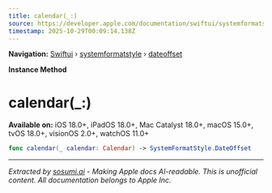 ```yaml
---
title: calendar(_:)
source: https://developer.apple.com/documentation/swiftui/systemformatstyle/dateoffset/calendar(_:)
timestamp: 2025-10-29T00:09:14.138Z
---
```


**Navigation:** [Swiftui](/documentation/swiftui) › [systemformatstyle](/documentation/swiftui/systemformatstyle) › [dateoffset](/documentation/swiftui/systemformatstyle/dateoffset)

**Instance Method**

# calendar(_:)

**Available on:** iOS 18.0+, iPadOS 18.0+, Mac Catalyst 18.0+, macOS 15.0+, tvOS 18.0+, visionOS 2.0+, watchOS 11.0+

```swift
func calendar(_ calendar: Calendar) -> SystemFormatStyle.DateOffset
```

---

*Extracted by [sosumi.ai](https://sosumi.ai) - Making Apple docs AI-readable.*
*This is unofficial content. All documentation belongs to Apple Inc.*
